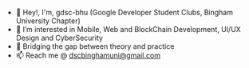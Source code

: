 - 👋 Hey!, I'm, gdsc-bhu (Google Developer Student Clubs, Bingham University Chapter)
- 👀 I’m interested in Mobile, Web and BlockChain Development, UI/UX Design and CyberSecurity
- 🌱 Bridging the gap between theory and practice
- 📫 Reach me @ dscbinghamuni@gmail.com

<!---
Dsc-bhu/Dsc-bhu is a ✨ special ✨ repository because its `README.md` (this file) appears on your GitHub profile.
You can click the Preview link to take a look at your changes.
--->
